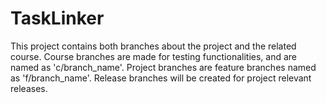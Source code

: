 # TaskLinker

This project contains both branches about the project and the related course. Course branches are made for testing functionalities, and are named as 'c/branch_name'. Project branches are feature branches named as 'f/branch_name'.
Release branches will be created for project relevant releases.